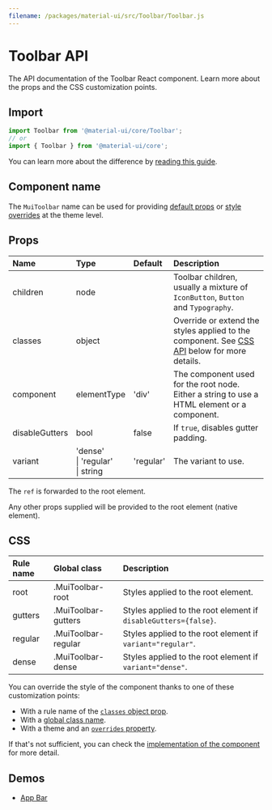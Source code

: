 ```yaml
---
filename: /packages/material-ui/src/Toolbar/Toolbar.js
---
```


<!--- This documentation is automatically generated, do not try to edit it. -->

# Toolbar API

<p class="description">The API documentation of the Toolbar React component. Learn more about the props and the CSS customization points.</p>

## Import

```js
import Toolbar from '@material-ui/core/Toolbar';
// or
import { Toolbar } from '@material-ui/core';
```

You can learn more about the difference by [reading this guide](/guides/minimizing-bundle-size/).



## Component name

The `MuiToolbar` name can be used for providing [default props](/customization/globals/#default-props) or [style overrides](/customization/globals/#css) at the theme level.

## Props

| Name | Type | Default | Description |
|:-----|:-----|:--------|:------------|
| <span class="prop-name">children</span> | <span class="prop-type">node</span> |  | Toolbar children, usually a mixture of `IconButton`, `Button` and `Typography`. |
| <span class="prop-name">classes</span> | <span class="prop-type">object</span> |  | Override or extend the styles applied to the component. See [CSS API](#css) below for more details. |
| <span class="prop-name">component</span> | <span class="prop-type">elementType</span> | <span class="prop-default">'div'</span> | The component used for the root node. Either a string to use a HTML element or a component. |
| <span class="prop-name">disableGutters</span> | <span class="prop-type">bool</span> | <span class="prop-default">false</span> | If `true`, disables gutter padding. |
| <span class="prop-name">variant</span> | <span class="prop-type">'dense'<br>&#124;&nbsp;'regular'<br>&#124;&nbsp;string</span> | <span class="prop-default">'regular'</span> | The variant to use. |

The `ref` is forwarded to the root element.

Any other props supplied will be provided to the root element (native element).

## CSS

| Rule name | Global class | Description |
|:-----|:-------------|:------------|
| <span class="prop-name">root</span> | <span class="prop-name">.MuiToolbar-root</span> | Styles applied to the root element.
| <span class="prop-name">gutters</span> | <span class="prop-name">.MuiToolbar-gutters</span> | Styles applied to the root element if `disableGutters={false}`.
| <span class="prop-name">regular</span> | <span class="prop-name">.MuiToolbar-regular</span> | Styles applied to the root element if `variant="regular"`.
| <span class="prop-name">dense</span> | <span class="prop-name">.MuiToolbar-dense</span> | Styles applied to the root element if `variant="dense"`.

You can override the style of the component thanks to one of these customization points:

- With a rule name of the [`classes` object prop](/customization/components/#overriding-styles-with-classes).
- With a [global class name](/customization/components/#overriding-styles-with-global-class-names).
- With a theme and an [`overrides` property](/customization/globals/#css).

If that's not sufficient, you can check the [implementation of the component](https://github.com/mui-org/material-ui/blob/next/packages/material-ui/src/Toolbar/Toolbar.js) for more detail.

## Demos

- [App Bar](/components/app-bar/)


